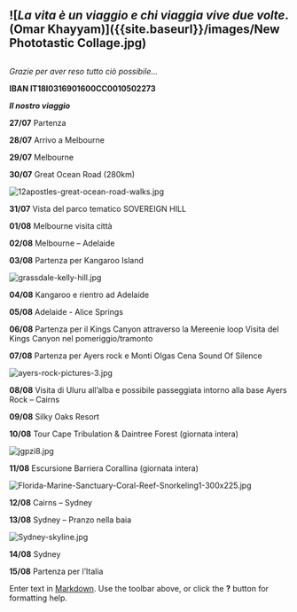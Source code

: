 ## ![_La vita è un viaggio e chi viaggia vive due volte_. (Omar Khayyam)]({{site.baseurl}}/images/New Phototastic Collage.jpg)
##

_Grazie per aver reso tutto ciò possibile..._

**IBAN IT18I0316901600CC0010502273**
											     
**_Il nostro viaggio_**

**27/07** Partenza

**28/07** Arrivo a Melbourne

**29/07** Melbourne  

**30/07** Great Ocean Road (280km)

![12apostles-great-ocean-road-walks.jpg]({{site.baseurl}}/images/12apostles-great-ocean-road-walks.jpg)	

**31/07** Vista del parco tematico SOVEREIGN HILL 	

**01/08** Melbourne visita città  

**02/08** Melbourne – Adelaide 

**03/08** Partenza per Kangaroo Island

![grassdale-kelly-hill.jpg]({{site.baseurl}}/images/grassdale-kelly-hill.jpg)	

**04/08** Kangaroo e rientro ad Adelaide

**05/08** Adelaide - Alice Springs 

**06/08** Partenza per il Kings Canyon attraverso la Mereenie loop 
          Visita del Kings Canyon nel pomeriggio/tramonto
          
**07/08** Partenza per Ayers rock e Monti Olgas 
          Cena Sound Of Silence
          
![ayers-rock-pictures-3.jpg]({{site.baseurl}}/images/ayers-rock-pictures-3.jpg)

**08/08** Visita di Uluru all’alba e possibile passeggiata intorno alla base
	      Ayers Rock – Cairns 
          
**09/08** Silky Oaks Resort 

**10/08** Tour Cape Tribulation & Daintree Forest (giornata intera)

![jgpzi8.jpg]({{site.baseurl}}/images/jgpzi8.jpg)

**11/08** Escursione Barriera Corallina (giornata intera)

![Florida-Marine-Sanctuary-Coral-Reef-Snorkeling1-300x225.jpg]({{site.baseurl}}/images/Florida-Marine-Sanctuary-Coral-Reef-Snorkeling1-300x225.jpg)
	 
**12/08** Cairns – Sydney 

**13/08** Sydney – Pranzo nella baia

![Sydney-skyline.jpg]({{site.baseurl}}/images/Sydney-skyline.jpg)

**14/08** Sydney
		
**15/08** Partenza per l’Italia
		




Enter text in [Markdown](http://daringfireball.net/projects/markdown/). Use the toolbar above, or click the **?** button for formatting help.
